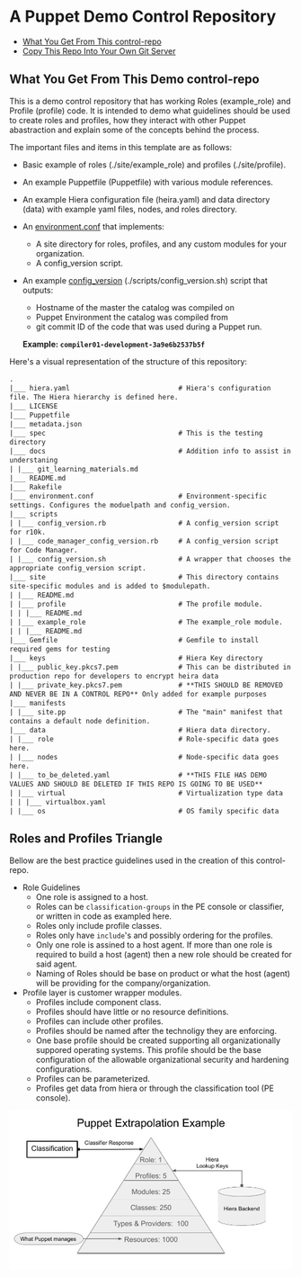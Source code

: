 # A Puppet Demo Control Repository

* [What You Get From This control\-repo](#what-you-get-from-this-control-repo)
* [Copy This Repo Into Your Own Git Server](#copy-this-repo-into-your-own-git-server)


## What You Get From This Demo control-repo

This is a demo control repository that has working Roles (example\_role) and Profile (profile) code.  It is intended to demo what guidelines should be used to create roles and profiles, how they interact with other Puppet abastraction and explain some of the concepts behind the process.

The important files and items in this template are as follows:

* Basic example of roles (./site/example\_role) and profiles (./site/profile).
* An example Puppetfile (Puppetfile) with various module references.
* An example Hiera configuration file (heira.yaml) and data directory (data) with example yaml files, nodes, and roles directory.
* An [environment.conf](https://puppet.com/docs/puppet/5.3/config_file_environment.html) that implements:
  * A site directory for roles, profiles, and any custom modules for your organization.
  * A config\_version script.
* An example [config\_version](https://puppet.com/docs/puppet/5.3/config_file_environment.html#configversion) (./scripts/config_version.sh) script that outputs:
  * Hostname of the master the catalog was compiled on
  * Puppet Environment the catalog was compiled from
  * git commit ID of the code that was used during a Puppet run.
 
  **Example: `compiler01-development-3a9e6b2537b5f`**

Here's a visual representation of the structure of this repository:

```
.
|___ hiera.yaml                           # Hiera's configuration file. The Hiera hierarchy is defined here.
|___ LICENSE
|___ Puppetfile
|___ metadata.json
|___ spec                                 # This is the testing directory
|___ docs                                 # Addition info to assist in understaning
| |___ git_learning_materials.md
|___ README.md
|___ Rakefile
|___ environment.conf                     # Environment-specific settings. Configures the moduelpath and config_version.
|___ scripts
| |___ config_version.rb                  # A config_version script for r10k.
| |___ code_manager_config_version.rb     # A config_version script for Code Manager.
| |___ config_version.sh                  # A wrapper that chooses the appropriate config_version script.
|___ site                                 # This directory contains site-specific modules and is added to $modulepath.
| |___ README.md
| |___ profile                            # The profile module.
| | |___ README.md
| |___ example_role                       # The example_role module.
| | |___ README.md
|___ Gemfile                              # Gemfile to install required gems for testing
|___ keys                                 # Hiera Key directory
| |___ public_key.pkcs7.pem               # This can be distributed in production repo for developers to encrypt heira data
| |___ private_key.pkcs7.pem              # **THIS SHOULD BE REMOVED AND NEVER BE IN A CONTROL REPO** Only added for example purposes
|___ manifests
| |___ site.pp                            # The "main" manifest that contains a default node definition.
|___ data                                 # Hiera data directory.
| |___ role                               # Role-specific data goes here.
| |___ nodes                              # Node-specific data goes here.
| |___ to_be_deleted.yaml                 # **THIS FILE HAS DEMO VALUES AND SHOULD BE DELETED IF THIS REPO IS GOING TO BE USED**
| |___ virtual                            # Virtualization type data
| | |___ virtualbox.yaml
| |___ os                                 # OS family specific data
```

## Roles and Profiles Triangle

Bellow are the best practice guidelines used in the creation of this control-repo.

  - Role Guidelines
     - One role is assigned to a host.
     - Roles can be `classification-groups` in the PE console or classifier, or written in code as exampled here.
     - Roles only include profile classes.
     - Roles only have `include`'s and possibly ordering for the profiles.
     - Only one role is assined to a host agent.  If more than one role is required to build a host (agent) then a new role should be created for said agent.
     - Naming of Roles should be base on product or what the host (agent) will be providing for the company/organization. 
  - Profile layer is customer wrapper modules.
     - Profiles include component class.
     - Profiles should have little or no resource definitions.
     - Profiles can include other profiles.
     - Profiles should be named after the technoligy they are enforcing.
     - One base profile should be created supporting all organizationally suppored operating systems.  This profile should be the base configuration of the allowable organizational security and hardening configurations.
     - Profiles can be parameterized.
     - Profiles get data from hiera or through the classification tool (PE console).
  
  ![](jpgs/Role_Profile_triangle.jpg)

